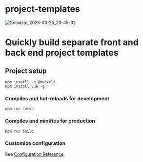 # project-templates
![Snipaste_2025-03-25_23-45-32](https://github.com/user-attachments/assets/d2238e78-cd1a-4d01-ba79-8f4a515fee1f)


Quickly build separate front and back end project templates
=======

## Project setup
```
npm insatll -g @vue/cli
npm install vue -g
```

### Compiles and hot-reloads for development
```
npm run serve
```

### Compiles and minifies for production
```
npm run build
```

### Customize configuration
See [Configuration Reference](https://cli.vuejs.org/config/).
